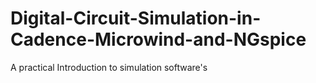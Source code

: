 # Digital-Circuit-Simulation-in-Cadence-Microwind-and-NGspice
A practical Introduction to simulation software's
